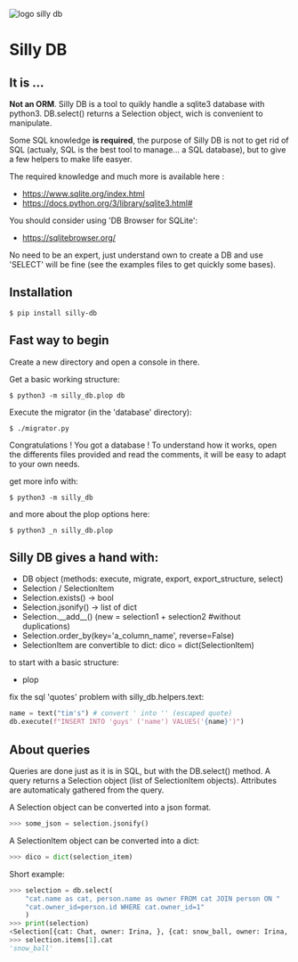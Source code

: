 ![logo silly db](https://i.goopics.net/60cef4.png)

# Silly DB


## It is ...
**Not an ORM**. Silly DB is a tool to quikly handle a sqlite3 database with python3.  DB.select() returns a Selection object, wich is convenient to manipulate.

Some SQL knowledge **is required**, the purpose of Silly DB is not to get rid of SQL (actualy, SQL is the best tool to manage... a SQL database), but to give a few helpers to make life easyer.

The required knowledge and much more is available here :

- https://www.sqlite.org/index.html
- https://docs.python.org/3/library/sqlite3.html#

You should consider using 'DB Browser for SQLite':

- https://sqlitebrowser.org/

No need to be an expert, just understand own to create a DB and use 'SELECT' will be fine (see the examples files to get quickly some bases).

## Installation

```
$ pip install silly-db
```

## Fast way to begin

Create a new directory and open a console in there.

Get a basic working structure:
```
$ python3 -m silly_db.plop db
```

Execute the migrator (in the 'database' directory):
```
$ ./migrator.py
```
Congratulations ! You got a database !
To understand how it works, open the differents files provided and read the comments, it will be easy to adapt to your own needs.

get more info with:
```
$ python3 -m silly_db
```
and more about the plop options here:
```
$ python3 _n silly_db.plop
```


## Silly DB gives a hand with:

- DB object (methods: execute, migrate, export, export_structure, select)
- Selection / SelectionItem
- Selection.exists() -> bool
- Selection.jsonify() -> list of dict
- Selection.\_\_add__() (new = selection1 + selection2 #without duplications)
- Selection.order_by(key='a_column_name', reverse=False)
- SelectionItem are convertible to dict: dico = dict(SelectionItem)

to start with a basic structure:
- plop

fix the sql 'quotes' problem with silly_db.helpers.text:
```python
name = text("tim's") # convert ' into '' (escaped quote)
db.execute(f"INSERT INTO 'guys' ('name') VALUES('{name}')")

```

## About queries
Queries are done just as it is in SQL, but with the DB.select() method. A query returns a Selection object (list of SelectionItem objects).
Attributes are automaticaly gathered from the query.

A Selection object can be converted into a json format.
```python
>>> some_json = selection.jsonify()
```

A SelectionItem object can be converted into a dict:
```python
>>> dico = dict(selection_item)
```
Short example:

```python
>>> selection = db.select(
    "cat.name as cat, person.name as owner FROM cat JOIN person ON "
    "cat.owner_id=person.id WHERE cat.owner_id=1"
    )
>>> print(selection)
<Selection[{cat: Chat, owner: Irina, }, {cat: snow_ball, owner: Irina, }, ]>
>>> selection.items[1].cat
'snow_ball'

```
